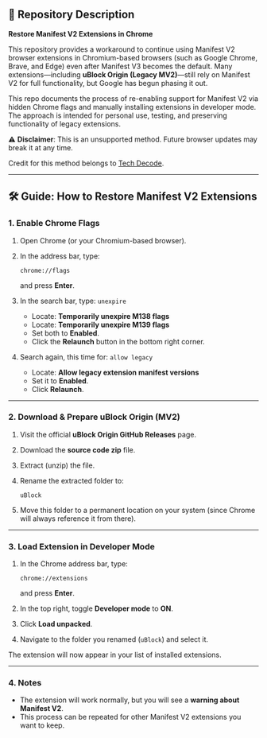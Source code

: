## 📄 Repository Description

**Restore Manifest V2 Extensions in Chrome**

This repository provides a workaround to continue using Manifest V2 browser extensions in Chromium-based browsers (such as Google Chrome, Brave, and Edge) even after Manifest V3 becomes the default. Many extensions—including **uBlock Origin (Legacy MV2)**—still rely on Manifest V2 for full functionality, but Google has begun phasing it out.

This repo documents the process of re-enabling support for Manifest V2 via hidden Chrome flags and manually installing extensions in developer mode. The approach is intended for personal use, testing, and preserving functionality of legacy extensions.

⚠️ **Disclaimer**: This is an unsupported method. Future browser updates may break it at any time.

Credit for this method belongs to [Tech Decode](https://www.youtube.com/@techdecode85).

---

## 🛠️ Guide: How to Restore Manifest V2 Extensions

### 1. Enable Chrome Flags

1. Open Chrome (or your Chromium-based browser).

2. In the address bar, type:

   ```
   chrome://flags
   ```

   and press **Enter**.

3. In the search bar, type: `unexpire`

   * Locate: **Temporarily unexpire M138 flags**
   * Locate: **Temporarily unexpire M139 flags**
   * Set both to **Enabled**.
   * Click the **Relaunch** button in the bottom right corner.

4. Search again, this time for: `allow legacy`

   * Locate: **Allow legacy extension manifest versions**
   * Set it to **Enabled**.
   * Click **Relaunch**.

---

### 2. Download & Prepare uBlock Origin (MV2)

1. Visit the official **uBlock Origin GitHub Releases** page.
2. Download the **source code zip** file.
3. Extract (unzip) the file.
4. Rename the extracted folder to:

   ```
   uBlock
   ```
5. Move this folder to a permanent location on your system (since Chrome will always reference it from there).

---

### 3. Load Extension in Developer Mode

1. In the Chrome address bar, type:

   ```
   chrome://extensions
   ```

   and press **Enter**.

2. In the top right, toggle **Developer mode** to **ON**.

3. Click **Load unpacked**.

4. Navigate to the folder you renamed (`uBlock`) and select it.

The extension will now appear in your list of installed extensions.

---

### 4. Notes

* The extension will work normally, but you will see a **warning about Manifest V2**.
* This process can be repeated for other Manifest V2 extensions you want to keep.

